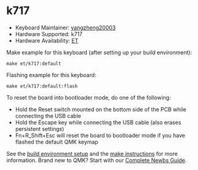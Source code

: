 # k717

* Keyboard Maintainer: [yangzheng20003](https://github.com/yangzheng20003)
* Hardware Supported: k717
* Hardware Availability: [ET](http://www.redragonzone.com)

Make example for this keyboard (after setting up your build environment):

    make et/k717:default
        
Flashing example for this keyboard:

    make et/k717:default:flash

To reset the board into bootloader mode, do one of the following:

* Hold the Reset switch mounted on the bottom side of the PCB while connecting the USB cable
* Hold the Escape key while connecting the USB cable (also erases persistent settings)
* Fn+R_Shift+Esc will reset the board to bootloader mode if you have flashed the default QMK keymap

See the [build environment setup](https://docs.qmk.fm/#/getting_started_build_tools) and the [make instructions](https://docs.qmk.fm/#/getting_started_make_guide) for more information. Brand new to QMK? Start with our [Complete Newbs Guide](https://docs.qmk.fm/#/newbs).

